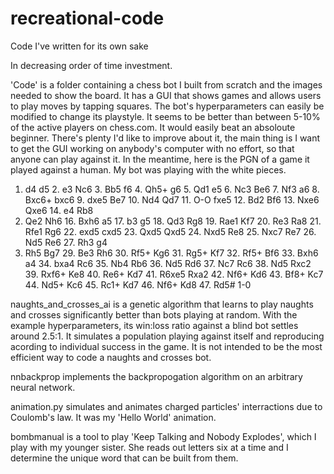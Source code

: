 # recreational-code
Code I've written for its own sake

In decreasing order of time investment.

'Code' is a folder containing a chess bot I built from scratch and the images needed to show the board. It has a GUI that shows games and allows users to play moves by tapping squares. The bot's hyperparameters can easily be modified to change its playstyle. It seems to be better than between 5-10% of the active players on chess.com. It would easily beat an absoloute beginner. There's plenty I'd like to improve about it, the main thing is I want to get the GUI working on anybody's computer with no effort, so that anyone can play against it. In the meantime, here is the PGN of a game it played against a human. My bot was playing with the white pieces.

1. d4 d5 2. e3 Nc6 3. Bb5 f6 4. Qh5+ g6 5. Qd1 e5 6. Nc3 Be6 7. Nf3 a6 8. Bxc6+
bxc6 9. dxe5 Be7 10. Nd4 Qd7 11. O-O fxe5 12. Bd2 Bf6 13. Nxe6 Qxe6 14. e4 Rb8
15. Qe2 Nh6 16. Bxh6 a5 17. b3 g5 18. Qd3 Rg8 19. Rae1 Kf7 20. Re3 Ra8 21. Rfe1
Rg6 22. exd5 cxd5 23. Qxd5 Qxd5 24. Nxd5 Re8 25. Nxc7 Re7 26. Nd5 Re6 27. Rh3 g4
28. Rh5 Bg7 29. Be3 Rh6 30. Rf5+ Kg6 31. Rg5+ Kf7 32. Rf5+ Bf6 33. Bxh6 a4 34.
bxa4 Rc6 35. Nb4 Rb6 36. Nd5 Rd6 37. Nc7 Rc6 38. Nd5 Rxc2 39. Rxf6+ Ke8 40. Re6+
Kd7 41. R6xe5 Rxa2 42. Nf6+ Kd6 43. Bf8+ Kc7 44. Nd5+ Kc6 45. Rc1+ Kd7 46. Nf6+
Kd8 47. Rd5# 1-0

naughts_and_crosses_ai is a genetic algorithm that learns to play naughts and crosses significantly better than bots playing at random. With the example hyperparameters, its win:loss ratio against a blind bot settles around 2.5:1. It simulates a population playing against itself and reproducing acording to individual success in the game. It is not intended to be the most efficient way to code a naughts and crosses bot.

nnbackprop implements the backpropogation algorithm on an arbitrary neural network.

animation.py simulates and animates charged particles' interractions due to Coulomb's law. It was my 'Hello World' animation.

bombmanual is a tool to play 'Keep Talking and Nobody Explodes', which I play with my younger sister. She reads out letters six at a time and I determine the unique word that can be built from them.
